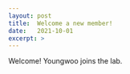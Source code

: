 ```yaml
---
layout: post
title:  Welcome a new member!
date:   2021-10-01
excerpt: >
---
```



  Welcome! Youngwoo joins the lab.
